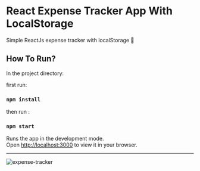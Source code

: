 # React Expense Tracker App With LocalStorage

Simple ReactJs expense tracker with localStorage 📝

## How To Run?

In the project directory:

first run:

### `npm install`

then run :

### `npm start`

Runs the app in the development mode.\
Open [http://localhost:3000](http://localhost:3000) to view it in your browser.

---

![expense-tracker](https://user-images.githubusercontent.com/79193688/158549993-0534186a-275c-4eaa-b144-54db49fd3e69.png)

